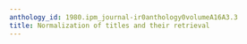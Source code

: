 ```yaml
---
anthology_id: 1980.ipm_journal-ir0anthology0volumeA16A3.3
title: Normalization of titles and their retrieval
---
```

